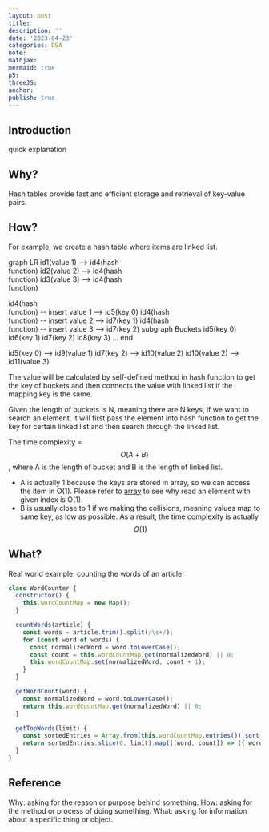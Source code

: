 ```yaml
---
layout: post
title:
description: ''
date: '2023-04-23'
categories: DSA
note:
mathjax:
mermaid: true
p5:
threeJS:
anchor:
publish: true
---
```


## Introduction

quick explanation

## Why?

Hash tables provide fast and efficient storage and retrieval of key-value pairs.

## How?

For example, we create a hash table where items are linked list.

<div class="mermaid">
graph LR
  id1(value 1) --> id4(hash<br>function)
  id2(value 2) --> id4(hash<br>function)
  id3(value 3) --> id4(hash<br>function)

  id4(hash<br>function) -- insert value 1 --> id5(key 0)
  id4(hash<br>function) -- insert value 2 --> id7(key 1)
  id4(hash<br>function) -- insert value 3 --> id7(key 2)
  subgraph Buckets
    id5(key 0)
    id6(key 1)
    id7(key 2)
    id8(key 3)
    ...
  end

  id5(key 0) --> id9(value 1)
  id7(key 2) --> id10(value 2)
  id10(value 2) --> id11(value 3)
</div>

The value will be calculated by self-defined method in hash function to get the key of buckets and then connects the value with linked list if the mapping key is the same.

Given the length of buckets is N, meaning there are N keys, if we want to search an element, it will first pass the element into hash function to get the key for certain linked list and then search through the linked list.

The time complexity = $$O(A + B)$$, where A is the length of bucket and B is the length of linked list.
  * A is actually 1 because the keys are stored in array, so we can access the item in O(1). Please refer to [array]({{site.baseurl}}//dsa/2022/05/22/array.html) to see why read an element with given index is O(1).
  * B is usually close to 1 if we making the collisions, meaning values map to same key, as low as possible. As a result, the time complexity is actually $$O(1)$$
## What?

Real world example: counting the words of an article

```javascript
class WordCounter {
  constructor() {
    this.wordCountMap = new Map();
  }

  countWords(article) {
    const words = article.trim().split(/\s+/);
    for (const word of words) {
      const normalizedWord = word.toLowerCase();
      const count = this.wordCountMap.get(normalizedWord) || 0;
      this.wordCountMap.set(normalizedWord, count + 1);
    }
  }

  getWordCount(word) {
    const normalizedWord = word.toLowerCase();
    return this.wordCountMap.get(normalizedWord) || 0;
  }

  getTopWords(limit) {
    const sortedEntries = Array.from(this.wordCountMap.entries()).sort((a, b) => b[1] - a[1]);
    return sortedEntries.slice(0, limit).map(([word, count]) => ({ word, count }));
  }
}
```

## Reference

Why: asking for the reason or purpose behind something.
How: asking for the method or process of doing something.
What: asking for information about a specific thing or object.
